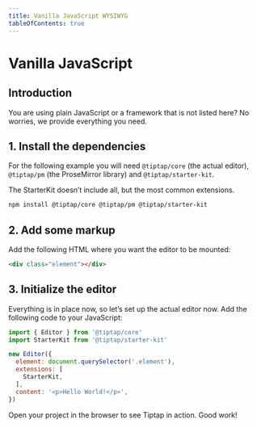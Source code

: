 ```yaml
---
title: Vanilla JavaScript WYSIWYG
tableOfContents: true
---
```


# Vanilla JavaScript

## Introduction
You are using plain JavaScript or a framework that is not listed here? No worries, we provide everything you need.

## 1. Install the dependencies
For the following example you will need `@tiptap/core` (the actual editor), `@tiptap/pm` (the ProseMirror library) and `@tiptap/starter-kit`.

The StarterKit doesn’t include all, but the most common extensions.

```bash
npm install @tiptap/core @tiptap/pm @tiptap/starter-kit
```

## 2. Add some markup
Add the following HTML where you want the editor to be mounted:

```html
<div class="element"></div>
```

## 3. Initialize the editor
Everything is in place now, so let’s set up the actual editor now. Add the following code to your JavaScript:

```js
import { Editor } from '@tiptap/core'
import StarterKit from '@tiptap/starter-kit'

new Editor({
  element: document.querySelector('.element'),
  extensions: [
    StarterKit,
  ],
  content: '<p>Hello World!</p>',
})
```

Open your project in the browser to see Tiptap in action. Good work!
